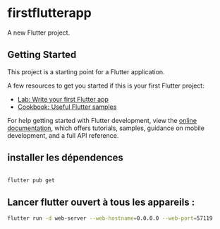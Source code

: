 # firstflutterapp

A new Flutter project.

## Getting Started

This project is a starting point for a Flutter application.

A few resources to get you started if this is your first Flutter project:

- [Lab: Write your first Flutter app](https://docs.flutter.dev/get-started/codelab)
- [Cookbook: Useful Flutter samples](https://docs.flutter.dev/cookbook)

For help getting started with Flutter development, view the
[online documentation](https://docs.flutter.dev/), which offers tutorials,
samples, guidance on mobile development, and a full API reference.

## installer les dépendences
```bash

flutter pub get

```

## Lancer flutter ouvert à tous les appareils : 
``` bash 
flutter run -d web-server --web-hostname=0.0.0.0 --web-port=57119
```

